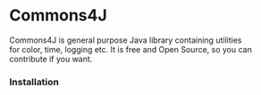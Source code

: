# Commons4J
Commons4J is general purpose Java library containing utilities  
for color, time, logging etc. It is free and Open Source, 
so you can contribute if you want.  

### Installation
